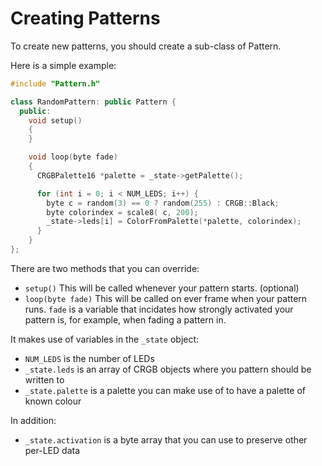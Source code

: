 Creating Patterns
=================

To create new patterns, you should create a sub-class of Pattern.

Here is a simple example:

```c++
#include "Pattern.h"

class RandomPattern: public Pattern {
  public:
  	void setup()
  	{
  	}

    void loop(byte fade)
    {
      CRGBPalette16 *palette = _state->getPalette();

      for (int i = 0; i < NUM_LEDS; i++) {
        byte c = random(3) == 0 ? random(255) : CRGB::Black;
        byte colorindex = scale8( c, 200);
        _state->leds[i] = ColorFromPalette(*palette, colorindex);
      }
    }
};
```

There are two methods that you can override:

 * `setup()` This will be called whenever your pattern starts. (optional)
 * `loop(byte fade)` This will be called on ever frame when your pattern runs. `fade` is a
   variable that incidates how strongly activated your pattern is, for example, when fading
   a pattern in.

It makes use of variables in the `_state` object:

 * `NUM_LEDS` is the number of LEDs
 * `_state.leds` is an array of CRGB objects where you pattern should be written to
 * `_state.palette` is a palette you can make use of to have a palette of known colour

 In addition:

* `_state.activation` is a byte array that you can use to preserve other per-LED data


